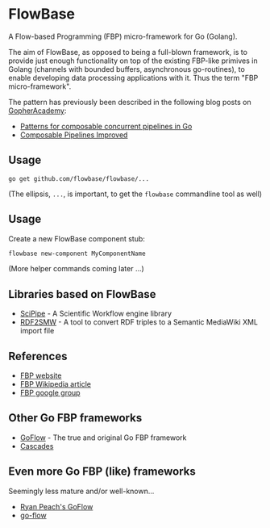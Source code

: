 FlowBase
========

A Flow-based Programming (FBP) micro-framework for Go (Golang).

The aim of FlowBase, as opposed to being a full-blown framework, is to provide just enough functionality on top of the existing FBP-like primives in Golang (channels with bounded buffers, asynchronous go-routines), to enable developing data processing applications with it. Thus the term "FBP micro-framework".

The pattern has previously been described in the following blog posts on [GopherAcademy](https://gopheracademy.com/):

- [Patterns for composable concurrent pipelines in Go](https://blog.gopheracademy.com/composable-pipelines-pattern/)
- [Composable Pipelines Improved](https://blog.gopheracademy.com/advent-2015/composable-pipelines-improvements/)


Usage
-----

```
go get github.com/flowbase/flowbase/...
```

(The ellipsis, `...`, is important, to get the `flowbase` commandline tool as well)

Usage
-----

Create a new FlowBase component stub:

```bash
flowbase new-component MyComponentName
```

(More helper commands coming later ...)


Libraries based on FlowBase
---------------------------

- [SciPipe](http://scipipe.org) - A Scientific Workflow engine library
- [RDF2SMW](https://github.com/samuell/rdf2smw) - A tool to convert RDF triples
  to a Semantic MediaWiki XML import file

References
----------

- [FBP website](http://www.jpaulmorrison.com/fbp/)
- [FBP Wikipedia article](en.wikipedia.org/wiki/Flow-based_programming)
- [FBP google group](https://groups.google.com/forum/#!forum/flow-based-programming)

Other Go FBP frameworks
-----------------------

- [GoFlow](https://github.com/trustmaster/goflow) - The true and original Go FBP framework
- [Cascades](https://github.com/cascades-fbp/cascades)

Even more Go FBP (like) frameworks
----------------------------------

Seemingly less mature and/or well-known...

- [Ryan Peach's GoFlow](https://github.com/ryanpeach/goflow)
- [go-flow](https://github.com/7ing/go-flow)
